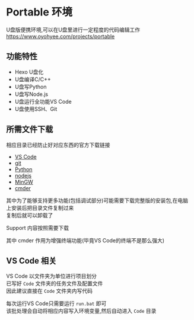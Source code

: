 # Portable 环境
U盘版便携环境,可以在U盘里进行一定程度的代码编辑工作    
https://www.oyohyee.com/projects/portable

## 功能特性
- Hexo U盘化
- U盘编译C/C++
- U盘写Python
- U盘写Node.js  
- U盘运行全功能VS Code
- U盘使用SSH、Git



## 所需文件下载
相应目录已经防止好对应东西的官方下载链接  
- [VS Code](https://code.visualstudio.com/docs/?dv=winzip)
- [git](https://github.com/git-for-windows/git/releases)
- [Python](https://www.python.org/downloads/)
- [nodejs](https://nodejs.org/en/download/current/)
- [MinGW](https://sourceforge.net/projects/mingw/files/)
- [cmder](https://github.com/cmderdev/cmder/releases/)

其中为了能够支持更多功能(包括调试部分)可能需要下载完整版的安装包,在电脑上安装后把目录文件复制过来  
复制后就可以卸载了  

Support 内容按照需要下载  

其中 cmder 作用为增强终端功能(毕竟VS Code的终端不是那么强大)

## VS Code 相关
VS Code 以文件夹为单位进行项目划分  
已写好 `Code` 文件夹的任务文件及配置文件  
因此建议直接在 `Code` 文件夹内写代码  

每次运行VS Code只需要运行 `run.bat` 即可  
该批处理会自动将相应内容写入环境变量,然后自动进入 `Code` 目录  
